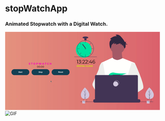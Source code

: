 # stopWatchApp

### Animated Stopwatch with a Digital Watch.

<img src="https://github.com/AliAbukahil/stopWatchApp/blob/main/src/img/ezgif.com-gif-maker.gif" alt="GIF">

<img src="" alt="GIF">
